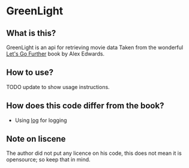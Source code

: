 # GreenLight

## What is this?
GreenLight is an api for retrieving movie data
Taken from the wonderful [Let's Go Further](https://lets-go-further.alexedwards.net) book by Alex Edwards.

## How to use?
TODO update to show usage instructions.

## How does this code differ from the book?
- Using [log](https://github.com/charmbracelet/log) for logging

## Note on liscene
The author did not put any licence on his code, this does not mean it is opensource; so keep that in mind.

